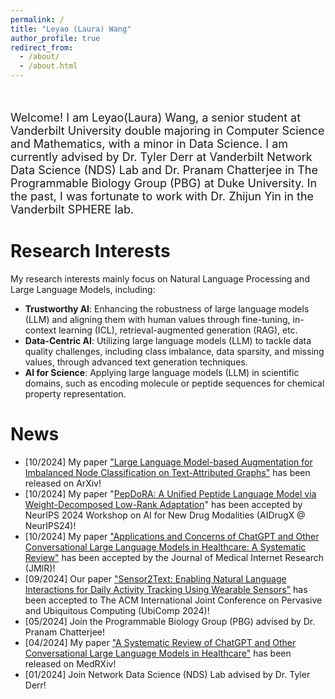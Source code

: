 ```yaml
---
permalink: /
title: "Leyao (Laura) Wang"
author_profile: true
redirect_from: 
  - /about/
  - /about.html
---
```


<br />

<p style="font-size:18px;">Welcome! I am Leyao(Laura) Wang, a senior student at Vanderbilt University double majoring in Computer Science and Mathematics, with a minor in Data Science. I am currently advised by Dr. Tyler Derr at Vanderbilt Network Data Science (NDS) Lab and Dr. Pranam Chatterjee in The Programmable Biology Group (PBG) at Duke University. In the past, I was fortunate to work with Dr. Zhijun Yin in the Vanderbilt SPHERE lab.</p>


Research Interests
======

 My research interests mainly focus on Natural Language Processing and Large Language Models, including:

- **Trustworthy AI**: Enhancing the robustness of large language models (LLM) and aligning them with human values through fine-tuning, in-context learning (ICL), retrieval-augmented generation (RAG), etc.
- **Data-Centric AI**: Utilizing large language models (LLM) to tackle data quality challenges, including class imbalance, data sparsity, and missing values, through advanced text generation techniques.
- **AI for Science**: Applying large language models (LLM) in scientific domains, such as encoding molecule or peptide sequences for chemical property representation.

News
======
- [10/2024] My paper ["Large Language Model-based Augmentation for Imbalanced Node Classification on Text-Attributed Graphs"](https://arxiv.org/abs/2410.16882) has been released on ArXiv!
- [10/2024] My paper "[PepDoRA: A Unified Peptide Language Model via Weight-Decomposed Low-Rank Adaptation](https://arxiv.org/abs/2410.20667)" has been accepted by NeurIPS 2024 Workshop on AI for New Drug Modalities (AIDrugX @ NeurIPS24)!
- [10/2024] My paper ["Applications and Concerns of ChatGPT and Other Conversational Large Language Models in Healthcare: A Systematic Review"](https://www.medrxiv.org/content/10.1101/2024.04.26.24306390v1) has been accepted by the Journal of Medical Internet Research (JMIR)!
- [09/2024] Our paper ["Sensor2Text: Enabling Natural Language Interactions for Daily Activity Tracking Using Wearable Sensors"](https://arxiv.org/abs/2410.20034) has been accepted to The ACM International Joint Conference on Pervasive and Ubiquitous Computing (UbiComp 2024)!
- [05/2024] Join the Programmable Biology Group (PBG) advised by Dr. Pranam Chatterjee!
- [04/2024] My paper ["A Systematic Review of ChatGPT and Other Conversational Large Language Models in Healthcare"](https://www.medrxiv.org/content/10.1101/2024.04.26.24306390v1) has been released on MedRXiv!
- [01/2024] Join Network Data Science (NDS) Lab advised by Dr. Tyler Derr!
